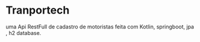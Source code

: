 # Tranportech
uma Api RestFull de cadastro de motoristas feita com Kotlin, springboot, jpa , h2 database.


